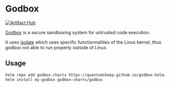 # Godbox
[![Artifact Hub](https://img.shields.io/endpoint?url=https://artifacthub.io/badge/repository/godbox)](https://artifacthub.io/packages/search?repo=godbox)

[Godbox](https://github.com/quantumsheep/godbox) is a secure sandboxing system for untrusted code execution.

It uses [isolate](https://github.com/ioi/isolate) which uses specific functionnalities of the Linux kernel, thus godbox not able to run properly outside of Linux.

## Usage
```bash
helm repo add godbox-charts https://quantumsheep.github.io/godbox-helm/charts
helm install my-godbox godbox-charts/godbox
```
